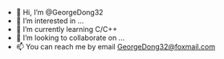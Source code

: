 - 👋 Hi, I’m @GeorgeDong32
- 👀 I’m interested in ...
- 🌱 I’m currently learning C/C++
- 💞️ I’m looking to collaborate on ...
- 📫 You can reach me by email GeorgeDong32@foxmail.com

<!---
GeorgeDong32/GeorgeDong32 is a ✨ special ✨ repository because its `README.md` (this file) appears on your GitHub profile.
You can click the Preview link to take a look at your changes.
--->
